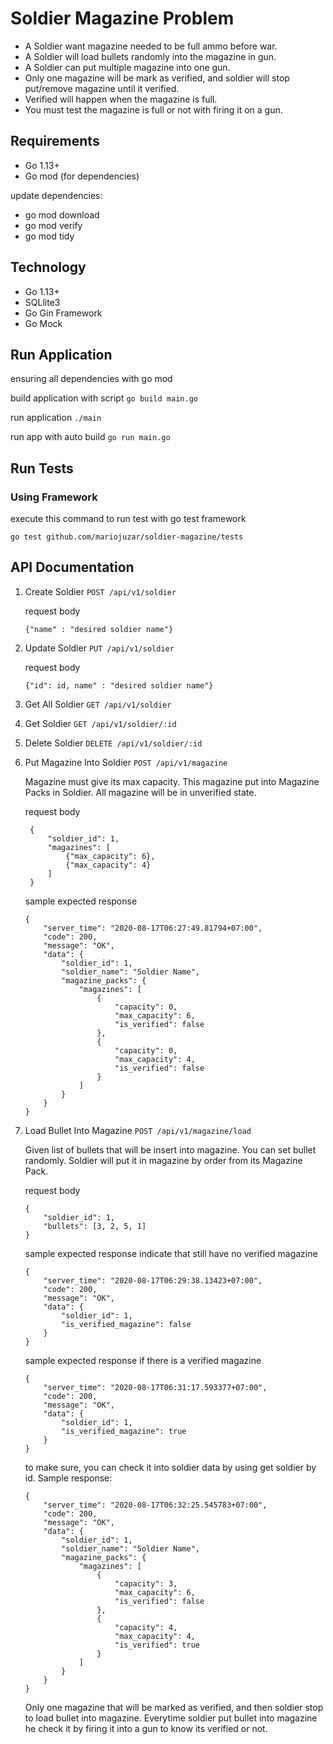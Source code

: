 # Soldier Magazine Problem

- A Soldier want magazine needed to be full ammo before war.
- A Soldier will load bullets randomly into the magazine in gun.
- A Soldier can put multiple magazine into one gun.
- Only one magazine will be mark as verified, and soldier will stop put/remove magazine until it
  verified.
- Verified will happen when the magazine is full.
- You must test the magazine is full or not with firing it on a gun.

## Requirements

- Go 1.13+
- Go mod (for dependencies)

update dependencies:
- go mod download
- go mod verify
- go mod tidy

## Technology
- Go 1.13+
- SQLlite3 
- Go Gin Framework
- Go Mock 

## Run Application
ensuring all dependencies with go mod

build application with script `go build main.go`

run application `./main`

run app with auto build `go run main.go`

## Run Tests
### Using Framework
execute this command to run test with go test framework

`go test github.com/mariojuzar/soldier-magazine/tests`

## API Documentation
1. Create Soldier
   `POST /api/v1/soldier`
        
   request body
        
    ```
   {"name" : "desired soldier name"}
   ```

2. Update Soldier
   `PUT /api/v1/soldier`
        
   request body
        
    ```
   {"id": id, name" : "desired soldier name"}
   ```

3. Get All Soldier
   `GET /api/v1/soldier`

4. Get Soldier
   `GET /api/v1/soldier/:id`
   
5. Delete Soldier
   `DELETE /api/v1/soldier/:id`
   
6. Put Magazine Into Soldier 
   `POST /api/v1/magazine`

   Magazine must give its max capacity. This magazine put into Magazine Packs in Soldier. All magazine will be in unverified state.
   
   request body
           
   ```
    {
        "soldier_id": 1,
        "magazines": [
            {"max_capacity": 6},
            {"max_capacity": 4}
        ]
    }
   ```
   
   sample expected response
   
   ```
   {
       "server_time": "2020-08-17T06:27:49.81794+07:00",
       "code": 200,
       "message": "OK",
       "data": {
           "soldier_id": 1,
           "soldier_name": "Soldier Name",
           "magazine_packs": {
               "magazines": [
                   {
                       "capacity": 0,
                       "max_capacity": 6,
                       "is_verified": false
                   },
                   {
                       "capacity": 0,
                       "max_capacity": 4,
                       "is_verified": false
                   }
               ]
           }
       }
   }
   ```
   
7. Load Bullet Into Magazine 
   `POST /api/v1/magazine/load`
   
   Given list of bullets that will be insert into magazine. You can set bullet randomly. Soldier will put it in magazine by order from its Magazine Pack.
   
   request body
   
   ```
   {
       "soldier_id": 1,
       "bullets": [3, 2, 5, 1]
   }
   ```
   
   sample expected response indicate that still have no verified magazine
   
   ```
   {
       "server_time": "2020-08-17T06:29:38.13423+07:00",
       "code": 200,
       "message": "OK",
       "data": {
           "soldier_id": 1,
           "is_verified_magazine": false
       }
   }
   ```
   
   sample expected response if there is a verified magazine
   
   ```
   {
       "server_time": "2020-08-17T06:31:17.593377+07:00",
       "code": 200,
       "message": "OK",
       "data": {
           "soldier_id": 1,
           "is_verified_magazine": true
       }
   }
   ```
   
   to make sure, you can check it into soldier data by using get soldier by id. Sample response:
   
   ```
   {
       "server_time": "2020-08-17T06:32:25.545783+07:00",
       "code": 200,
       "message": "OK",
       "data": {
           "soldier_id": 1,
           "soldier_name": "Soldier Name",
           "magazine_packs": {
               "magazines": [
                   {
                       "capacity": 3,
                       "max_capacity": 6,
                       "is_verified": false
                   },
                   {
                       "capacity": 4,
                       "max_capacity": 4,
                       "is_verified": true
                   }
               ]
           }
       }
   }
   ```
   
   Only one magazine that will be marked as verified, and then soldier stop to load bullet into magazine. 
   Everytime soldier put bullet into magazine he check it by firing it into a gun to know its verified or not.